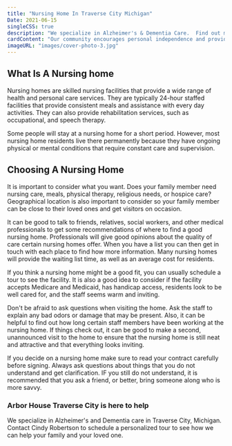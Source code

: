 ```yaml
---
title: "Nursing Home In Traverse City Michigan"
Date: 2021-06-15
singleCSS: true
description: "We specialize in Alzheimer's & Dementia Care.  Find out more about how Arbor House can help your family member."
cardContent: "Our community encourages personal independence and provides a safe, calm environment.  We have skilled nurses on hand 24 hours a day to ensure your loved one is well cared for."
imageURL: "images/cover-photo-3.jpg"
---
```


## What Is A Nursing home

Nursing homes are skilled nursing facilities that provide a wide range of health and personal care services.  They are typically 24-hour staffed facilities that provide consistent meals and assistance with every day activities.  They can also provide rehabilitation services, such as occupational, and speech therapy.  

Some people will stay at a nursing home for a short period.  However, most nursing home residents live there permanently because they have ongoing physical or mental conditions that require constant care and supervision.  

## Choosing A Nursing Home

It is important to consider what you want.  Does your family member need nursing care, meals, physical therapy, religious needs, or hospice care?  Geographical location is also important to consider so your family member can be close to their loved ones and get visitors on occasion.  

It can be good to talk to friends, relatives, social workers, and other medical professionals to get some recommendations of where to find a good nursing home.  Professionals will give good opinions about the quality of care certain nursing homes offer.  When you have a list you can then get in touch with each place to find how more information.  Many nursing homes will provide the waiting list time, as well as an average cost for residents.  

If you think a nursing home might be a good fit, you can usually schedule a tour to see the facility.  It is also a good idea to consider if the facility accepts Medicare and Medicaid, has handicap access, residents look to be well cared for, and the staff seems warm and inviting.  

Don't be afraid to ask questions when visiting the home.  Ask the staff to explain any bad odors or damage that may be present.  Also, it can be helpful to find out how long certain staff members have been working at the nursing home.  If things check out, it can be good to make a second, unannounced visit to the home to ensure that the nursing home is still neat and attractive and that everything looks inviting.

If you decide on a nursing home make sure to read your contract carefully before signing.  Always ask questions about things that you do not understand and get clarification.  IF you still do not understand, it is recommended that you ask a friend, or better, bring someone along who is more savvy.  


### Arbor House Traverse City is here to help

We specialize in Alzheimer's and Dementia care in Traverse City, Michigan.  Contact Cindy Robertson to schedule a personalized tour to see how we can help your family and your loved one.


